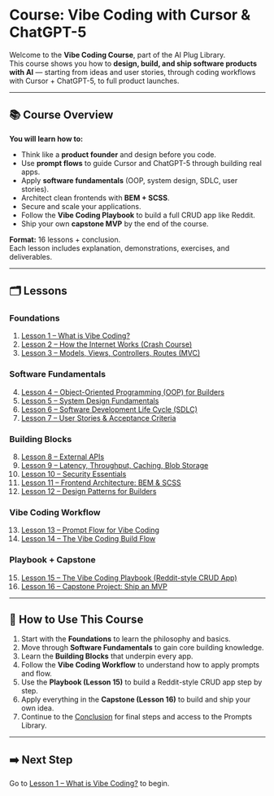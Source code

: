 # Course: Vibe Coding with Cursor & ChatGPT-5

Welcome to the **Vibe Coding Course**, part of the AI Plug Library.  
This course shows you how to **design, build, and ship software products with AI** — starting from ideas and user stories, through coding workflows with Cursor + ChatGPT-5, to full product launches.

---

## 📚 Course Overview

**You will learn how to:**
- Think like a **product founder** and design before you code.  
- Use **prompt flows** to guide Cursor and ChatGPT-5 through building real apps.  
- Apply **software fundamentals** (OOP, system design, SDLC, user stories).  
- Architect clean frontends with **BEM + SCSS**.  
- Secure and scale your applications.  
- Follow the **Vibe Coding Playbook** to build a full CRUD app like Reddit.  
- Ship your own **capstone MVP** by the end of the course.

**Format:** 16 lessons + conclusion.  
Each lesson includes explanation, demonstrations, exercises, and deliverables.

---

## 🗂 Lessons

### Foundations
1. [Lesson 1 – What is Vibe Coding?](/vibe-coding-course/Lesson_1_What_is_Vibe_Coding)  
2. [Lesson 2 – How the Internet Works (Crash Course)](/vibe-coding-course/Lesson_2_How_the_Internet_Works)  
3. [Lesson 3 – Models, Views, Controllers, Routes (MVC)](/vibe-coding-course/Lesson_3_Models_Views_Controllers_Routes)  

### Software Fundamentals
4. [Lesson 4 – Object-Oriented Programming (OOP) for Builders](/vibe-coding-course/Lesson_Object_Oriented_Programming)  
5. [Lesson 5 – System Design Fundamentals](/vibe-coding-course/Lesson_System_Design_Fundamentals)  
6. [Lesson 6 – Software Development Life Cycle (SDLC)](/vibe-coding-course/Lesson_SDLC_Fundamentals)  
7. [Lesson 7 – User Stories & Acceptance Criteria](/vibe-coding-course/Lesson_User_Stories_and_Acceptance_Criteria)  

### Building Blocks
8. [Lesson 8 – External APIs](/vibe-coding-course/Lesson_8_External_APIs)  
9. [Lesson 9 – Latency, Throughput, Caching, Blob Storage](/vibe-coding-course/Lesson_9_Performance_Caching_and_Storage)  
10. [Lesson 10 – Security Essentials](/vibe-coding-course/Lesson_10_Security_Essentials)  
11. [Lesson 11 – Frontend Architecture: BEM & SCSS](/vibe-coding-course/Lesson_Frontend_BEM_and_SCSS)  
12. [Lesson 12 – Design Patterns for Builders](/vibe-coding-course/Lesson_12_Design_Patterns)  

### Vibe Coding Workflow
13. [Lesson 13 – Prompt Flow for Vibe Coding](/vibe-coding-course/Lesson_13_Prompt_Flow_for_Vibe_Coding)  
14. [Lesson 14 – The Vibe Coding Build Flow](/vibe-coding-course/Lesson_14_Build_Flow)  

### Playbook + Capstone
15. [Lesson 15 – The Vibe Coding Playbook (Reddit-style CRUD App)](/vibe-coding-course/Lesson_15_Vibe_Coding_Playbook)  
16. [Lesson 16 – Capstone Project: Ship an MVP](/vibe-coding-course/Lesson_16_Capstone_Project)  

---

## 🚀 How to Use This Course

1. Start with the **Foundations** to learn the philosophy and basics.  
2. Move through **Software Fundamentals** to gain core building knowledge.  
3. Learn the **Building Blocks** that underpin every app.  
4. Follow the **Vibe Coding Workflow** to understand how to apply prompts and flow.  
5. Use the **Playbook (Lesson 15)** to build a Reddit-style CRUD app step by step.  
6. Apply everything in the **Capstone (Lesson 16)** to build and ship your own idea.  
7. Continue to the [Conclusion](/vibe-coding-course/conclusion) for final steps and access to the Prompts Library.

---

## ➡️ Next Step

Go to [Lesson 1 – What is Vibe Coding?](/vibe-coding-course/Lesson_1_What_is_Vibe_Coding) to begin.
